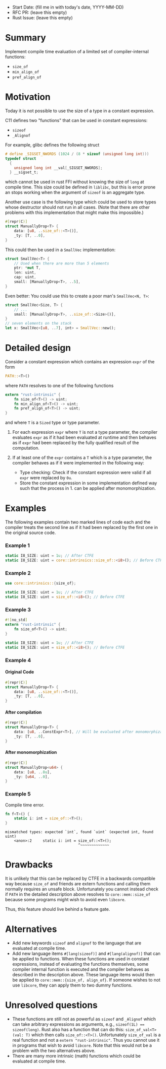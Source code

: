 - Start Date: (fill me in with today's date, YYYY-MM-DD)
- RFC PR: (leave this empty)
- Rust Issue: (leave this empty)

# Summary

Implement compile time evaluation of a limited set of compiler-internal
functions:

- `size_of`
- `min_align_of`
- `pref_align_of`

# Motivation

Today it is not possible to use the size of a type in a constant expression.

C11 defines two "functions" that can be used in constant expressions:

- `sizeof`
- `_Alignof`

For example, glibc defines the following struct
```c
# define _SIGSET_NWORDS	(1024 / (8 * sizeof (unsigned long int)))
typedef struct
  {
    unsigned long int __val[_SIGSET_NWORDS];
  } __sigset_t;
```
which cannot be used in rust FFI without knowing the size of `long` at compile
time. This size could be defined in `liblibc`, but this is error prone an
stops working when the argument of `sizeof` is an aggregate type.

Another use case is the following type which could be used to store types whose
destructor should not run in all cases. (Note that there are other problems
with this implementation that might make this impossible.)

```rust
#[repr(C)]
struct ManuallyDrop<T> {
    data: [u8, ..size_of::<T>()],
    _ty: [T, ..0],
}
```

This could then be used in a `SmallVec` implementation:
```rust
struct SmallVec<T> {
    // Used when there are more than 5 elements
    ptr: *mut T,
    len: uint,
    cap: uint,
    small: [ManuallyDrop<T>, ..5],
}
```

Even better: You could use this to create a poor man's `SmallVec<N, T>`:
```rust
struct SmallVec<Size, T> {
    // ...
    small: [ManuallyDrop<T>, ..size_of::<Size>()],
}
// seven elements on the stack
let x: SmallVec<[u8, ..7], int> = SmallVec::new();
```

# Detailed design

Consider a constant expression which contains an expression `expr` of the form
```rust
PATH::<T>()
```
where `PATH` resolves to one of the following functions
```rust
extern "rust-intrinsic" {
    fn size_of<T>() -> uint;
    fn min_align_of<T>() -> uint;
    fn pref_align_of<T>() -> uint;
}
```
and where `T` is a `Sized` type or type parameter.

1. For each expression `expr` where `T` is not a type parameter, the compiler
   evaluates `expr` as if it had been evaluated at runtime and then behaves as
   if `expr` had been replaced by the fully qualified result of the
   computation.

1. If at least one of the `expr` contains a `T` which is a type parameter, the
   compiler behaves as if it were implemented in the following way:

   * Type checking: Check if the constant expression were valid if all `expr`
     were replaced by `0u`.
   * Store the constant expression in some implementation defined way such
     that the process in 1. can be applied after monomorphization.

# Examples

The following examples contain two marked lines of code each and the compiler
treats the second line as if it had been replaced by the first one in the
original source code.

### Example 1

```rust
static I8_SIZE: uint = 1u; // After CTFE
static I8_SIZE: uint = core::intrinsics::size_of::<i8>(); // Before CTFE
```

### Example 2

```rust
use core::intrinsics::{size_of};

static I8_SIZE: uint = 1u; // After CTFE
static I8_SIZE: uint = size_of::<i8>(); // Before CTFE
```

### Example 3

```rust
#![no_std]
extern "rust-intrinsic" {
    fn size_of<T>() -> uint;
}

static I8_SIZE: uint = 1u; // After CTFE
static I8_SIZE: uint = size_of::<i8>(); // Before CTFE
```

### Example 4

#### Original Code

```rust
#[repr(C)]
struct ManuallyDrop<T> {
    data: [u8, ..size_of::<T>()],
    _ty: [T, ..0],
}
```

#### After compilation

```rust
#[repr(C)]
struct ManuallyDrop<T> {
    data: [u8, ..ConstExpr<T>], // Will be evaluated after monomorphization..
    _ty: [T, ..0],
}
```

#### After monomorphization

```rust
#[repr(C)]
struct ManuallyDrop<u64> {
    data: [u8, ..8u],
    _ty: [u64, ..0],
}
```

### Example 5

Compile time error.

```rust
fn f<T>() {
    static i: int = size_of::<T>();
}
```
```
mismatched types: expected `int`, found `uint` (expected int, found uint)
    <anon>:2     static i: int = size_of::<T>();
                                 ^~~~~~~~~~~~~~
```

# Drawbacks

It is unlikely that this can be replaced by CTFE in a backwards compatible way
because `size_of` and friends are extern functions and calling them normally
requires an unsafe block. Unfortunately you cannot instead check if `PATH` in
the detailed description above resolves to `core::mem::size_of` because some
programs might wish to avoid even `libcore`.

Thus, this feature should live behind a feature gate.

# Alternatives

- Add new keywords `sizeof` and `alignof` to the language that are evaluated at
compile time.
- Add new language items `#[lang(sizeof)]` and `#[lang(alignof)]` that can be
applied to functions. When these functions are used in constant expressions,
instead of evaluating the functions themselves, some compiler internal function
is executed and the compiler behaves as described in the description above.
These language items would then be applied to `core::mem::{size_of, align_of}`.
If someone wishes to not use `libcore`, they can apply them to two dummy
functions.

# Unresolved questions

- These functions are still not as powerful as `sizeof` and `_Alignof` which can
take arbitrary expressions as arguments, e.g., `sizeof(1L) == sizeof(long)`.
Rust also has a function that can do this: `size_of_val<T>(val: T)` which then
calls `size_of::<T>()`. Unfortunately `size_of_val` is a real function and not
a `extern "rust-intrinsic"`. Thus you cannot use it in programs that wish to
avoid `libcore`. Note that this would not be a problem with the two
alternatives above.
- There are many more intrinsic (math) functions which could be evaluated at
compile time.

